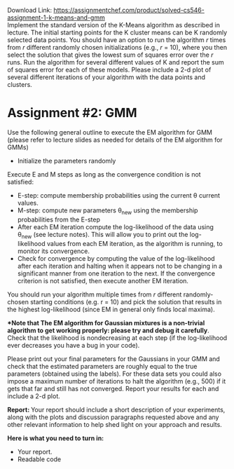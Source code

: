 Download Link: https://assignmentchef.com/product/solved-cs546-assignment-1-k-means-and-gmm
<br>
Implement the standard version of the K-Means algorithm as described in lecture. The initial starting points for the K cluster means can be K randomly selected data points. You should have an option to run the algorithm <em>r</em> times from <em>r</em> different randomly chosen initializations (e.g., <em>r</em> = 10), where you then select the solution that gives the lowest sum of squares error over the <em>r </em>runs. Run the algorithm for several different values of K and report the sum of squares error for each of these models. Please include a 2-d plot of several different iterations of your algorithm with the data points and clusters.

<h1>Assignment #2: GMM</h1>

Use the following general outline to execute the EM algorithm for GMM (please refer to lecture slides as needed for details of the EM algorithm for GMMs)

<ul>

 <li>Initialize the parameters randomly</li>

</ul>

Execute E and M steps as long as the convergence condition is not satisfied:

<ul>

 <li>E-step: compute membership probabilities using the current θ current values.</li>

 <li>M-step: compute new parameters θ<sub>new</sub> using the membership probabilities from the E-step</li>

 <li>After each EM iteration compute the log-likelihood of the data using θ<sub>new</sub> (see lecture notes). This will allow you to print out the log-likelihood values from each EM iteration, as the algorithm is running, to monitor its convergence.</li>

 <li>Check for convergence by computing the value of the log-likelihood after each iteration and halting when it appears not to be changing in a significant manner from one iteration to the next. If the convergence criterion is not satisfied, then execute another EM iteration.</li>

</ul>

You should run your algorithm multiple times from <em>r </em>different randomly-chosen starting conditions (e.g. r = 10) and pick the solution that results in the highest log-likelihood (since EM in general only finds local maxima).

<strong>*Note that The EM algorithm for Gaussian mixtures is a non-trivial algorithm to get working properly: please try and debug it carefully</strong>. Check that the likelihood is nondecreasing at each step (if the log-likelihood ever decreases you have a bug in your code).

Please print out your final parameters for the Gaussians in your GMM and check that the estimated parameters are roughly equal to the true parameters (obtained using the labels). For these data sets you could also impose a maximum number of iterations to halt the algorithm (e.g., 500) if it gets that far and still has not converged. Report your results for each and include a 2-d plot.

<strong>Report: </strong>Your report should include a short description of your experiments, along with the plots and discussion paragraphs requested above and any other relevant information to help shed light on your approach and results.  <strong> </strong>

<strong>Here is what you need to turn in: </strong>

<ul>

 <li>Your report.</li>

 <li>Readable code</li>

</ul>


